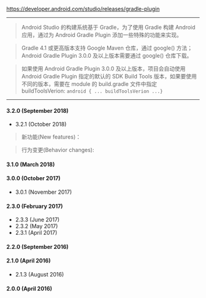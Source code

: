 https://developer.android.com/studio/releases/gradle-plugin

---

> Android Studio 的构建系统基于 Gradle，为了使用 Gradle 构建 Android 应用，通过为 Android Gradle Plugin 添加一些特殊的功能来实现。

> Gradle 4.1 或更高版本支持 Google Maven 仓库，通过 google() 方法；Android Gradle Plugin 3.0.0 及以上版本需要通过 google() 仓库下载。

> 如果使用 Android Gradle Plugin 3.0.0 及以上版本，项目会自动使用 Android Gradle Plugin 指定的默认的 SDK Build Tools 版本，如果要使用不同的版本，需要在 module 的 build.gradle 文件中指定 buildToolsVerion:  `android { ... buildToolsVerion ...}`

---

#### 3.2.0 (September 2018)
* 3.2.1 (October 2018)

> 新功能(New features)：

> 行为变更(Behavior changes):

#### 3.1.0 (March 2018)

#### 3.0.0 (October 2017)
* 3.0.1 (November 2017) 

#### 2.3.0 (February 2017)
* 2.3.3 (June 2017)
* 2.3.2 (May 2017)
* 2.3.1 (April 2017)

#### 2.2.0 (September 2016)

#### 2.1.0 (April 2016)
* 2.1.3 (August 2016)

#### 2.0.0 (April 2016)